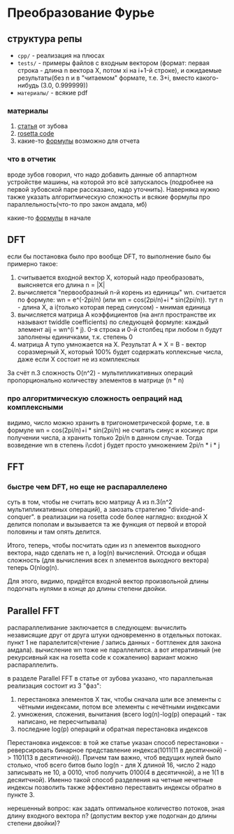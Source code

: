 #  Преобразование Фурье

## структура репы

- `cpp/` - реализация на плюсах
- `tests/` - примеры файлов с входным вектором (формат: первая строка - длина n вектора X, потом xi на i+1-й строке), и ожидаемые результаты(без n и в "читаемом" формате, т.е. 3+i, вместо какого-нибудь (3.0, 0.999999))
- `материалы/` - всякие pdf

### материалы

1. [статья](материалы/parallel_fft.pdf) от зубова
2. [rosetta code](https://rosettacode.org/wiki/Fast_Fourier_transform)
3. какие-то [формулы](https://srikarthiks.files.wordpress.com/2019/01/r-parallel-programming-in-c-with-mpi-and-openmp.pdf) возможно для отчета

### что в отчетик

вроде зубов говорил, что надо добавить данные об аппартном устройстве машины, на которой это всё запускалось (подробнее на первой зубовской паре рассказано, надо уточнить). Наверняка нужно также указать алгоритмическую сложность и всякие формулы про параллельность(что-то про закон амдала, мб)

какие-то [формулы](https://srikarthiks.files.wordpress.com/2019/01/r-parallel-programming-in-c-with-mpi-and-openmp.pdf) в начале

## DFT

если бы постановка было про вообще DFT, то выполнение было бы примерно такое:
1. считывается входной вектор X, который надо преобразовать, выясняется его длина n = |X|
2. вычисляется "первообразный n-й корень из единицы" wn. считается по формуле: wn = e^(-2pi/n) (или wn = cos(2pi/n)+i * sin(2pi/n)). тут n - длина X, а i(только которая перед синусом) - мнимая единица
3. вычисляется матрица A коэффициентов (на англ пространстве их называют twiddle coefficients) по следующей формуле: каждый элемент aij = wn^(i * j). 0-я строка и 0-й столбец при любом n будут заполнены единичками, т.к. степень 0
4. матрица A тупо умножается на X. Результат A * X = B - вектор соразмерный X, который 100% будет содержать коплексные числа, даже если X состоит не из комплексных

За счёт п.3 сложность O(n^2) - мультипликативных операций пропорционально количеству элементов в матрице (n * n)

### про алгоритмическую сложность оепраций над комплексными

видимо, число можно хранить в тригонометрической форме, т.е. в формуле wn = cos(2pi/n)+i * sin(2pi/n) не считать синус и косинус при получении числа, а хранить только 2pi/n в данном случае. Тогда возведение wn в степень i\cdot j будет просто умножением 2pi/n * i * j

## FFT
### быстре чем DFT, но еще не распараллелено

суть в том, чтобы не считать всю матрицу A из п.3(n^2 мультипликативных операций), а заюзать стратегию "divide-and-conquer". в реализации на rosetta code более наглядно: входной X делится пополам и вызывается та же функция от первой и второй половины и там опять делится.

Итого, теперь, чтобы посчитать один из n элементов выходного вектора, надо сделать не n, а log(n) вычислений. Отсюда и общая сложность (для вычисления всех n элементов выходного вектора) теперь O(nlog(n).

Для этого, видимо, придётся входной вектор произвольной длины подогнать нулями в конце до длины степени двойки.

## Parallel FFT

распараллеливание заключается в следующем: вычислить независящие друг от друга штуки одновременно в отдельных потоках. пункт 1 не паралелится(чтение / запись данных - боттленек для закона амдала). вычисление wn тоже не параллелится. а вот итеративный (не рекурсивный как на rosetta code к сожалению) вариант можно распараллелить.

в разделе Parallel FFT в статье от зубова указано, что параллельная реализация состоит из 3 "фаз":
1) перестановка элементов X так, чтобы сначала шли все элементы с чётными индексами, потом все элементы с нечётными индексами
2) умножения, сложения, вычитания (всего log(n)-log(p) операций - так написано, не пересчитывала)
3) последние log(p) операций и обратная перестановка индексов

Перестановка индексов: в той же статье указан способ перестановки - реверсировать бинарное представление индекса(1011(11 в десятичной) -> 1101(13 в десятичной)). Причем там важно, чтоб ведущих нулей было столько, чтоб всего битов было log(n - для X длиной 16, число 2 надо записывать не 10, а 0010, чтоб получить 0100(4 в десятичной), а не 1(1 в десяитчной). Именно такой способ разделения на четные нечетные индексы позволить также эффективно переставить индексы обратно в пункте 3.

нерешенный вопрос: как задать оптимальное количество потоков, зная длину входного вектора n? (допустим вектор уже подогнан до длины степени двойки)?
